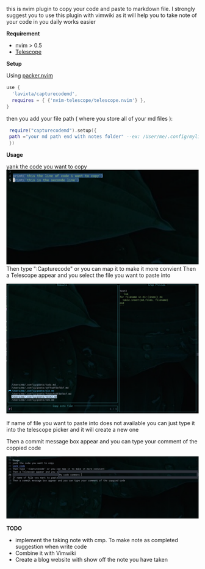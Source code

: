 this is nvim plugin to copy your code and paste to markdown file.
I strongly suggest you to use this plugin with vimwiki as it will help you to take note of your code in you daily works easier   

**Requirement**
- nvim > 0.5 
- [Telescope](https://github.com/nvim-telescope/telescope.nvim)   

**Setup**   

Using [packer.nvim](https://github.com/wbthomason/packer.nvim)
  ```lua
  use {
    'lavixta/capturecodemd',
    requires = { {'nvim-telescope/telescope.nvim'} },
  }

  ```
  then you add your file path ( where you store all of your md files ):
  ```lua
   require("capturecodemd").setup({
   path ="your md path end with notes folder" --ex: /User/me/.config/mylibary/notes 
   })
  ```
**Usage**   

yank the code you want to copy 
![yank code](./media/yankcode.png)
Then type ":Capturecode" or you can map it to make it more convient 
Then a Telescope appear and you select the file you want to paste into

![telescope](./media/telescope.png)

If name of file you want to paste into does not available you can just type it into the telescope picker and it will create a new one 

Then a commit message box appear and you can type your comment of the coppied code 

![comment](./media/comment.png)   

**TODO**
- implement the taking note with cmp. To make note as completed suggestion when write code 
- Combine it with Vimwiki 
- Create a blog website with show off the note you have taken 

